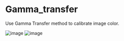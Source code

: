 # Gamma_transfer

Use Gamma Transfer method to calibrate image color.

![image](https://user-images.githubusercontent.com/91526276/179915562-00ee8925-a2c3-4f89-a2e9-6c4ec7f0abdb.png)
![image](https://user-images.githubusercontent.com/91526276/179915574-fc769734-1909-4b89-920d-991506680c44.png)
